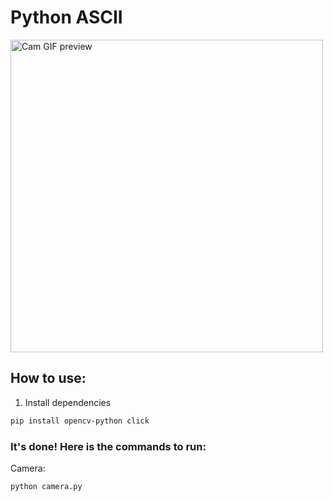 # Python ASCII

<img src="https://github.com/barabum0/python-ascii/blob/master/github/camera_preview.gif?raw=true" alt="Cam GIF preview" width="500"/>

## How to use:
1. Install dependencies
```bash
pip install opencv-python click
```

### It's done! Here is the commands to run:
Camera:
```bash
python camera.py
```
